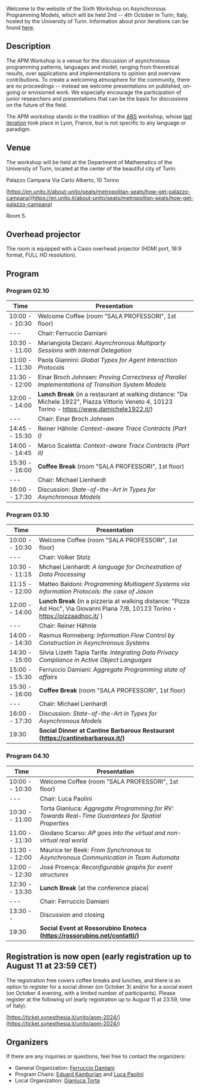 Welcome to the website of the Sixth Workshop on Asynchronous Programming Models, which will be held 2nd -- 4th October in Turin, Italy, hosted by the University of Turin.
Information about prior iterations can be found [here](https://abs-models.org/publications/). 


## Description
The APM Workshop is a venue for the discussion of asynchronous programming patterns, languages and model, ranging from theoretical results, over applications and implementations to opinion and overview contributions. To create a welcoming atmosphere for the community, there are no proceedings -- instead we welcome presentations on published, on-going or envisioned work. We especially encourage the participation of junior researchers and presentations that can be the basis for discussions on the future of the field.

The APM workshop stands in the tradition of the [ABS](https://abs-models.org) workshop, whose [last iteration](http://edkamb.github.io/ABS_23) took place in Lyon, France, but is not specific to any language or paradigm. 

## Venue

The workshop will be held at the Department of Mathematics of the University of Turin, located at the center of the beautiful city of Turin: 

Palazzo Campana
Via Carlo Alberto, 10
Torino

[https://en.unito.it/about-unito/seats/metropolitan-seats/how-get-palazzo-campana](https://en.unito.it/about-unito/seats/metropolitan-seats/how-get-palazzo-campana)

Room 5. 

## Overhead projector

The room is equipped with a Casio overhead projector (HDMI port, 16:9 format, FULL HD resolution). 

## Program

### Program 02.10

| Time  | Presentation |
| -------------  | ------------- |
| 10:00 -- 10:30 | Welcome Coffee (room "SALA PROFESSORI", 1st floor) | 
| --- | Chair: Ferruccio Damiani |
| 10:30 -- 11:00 | Mariangiola Dezani: _Asynchronous Multiparty Sessions with Internal Delegation_ |
| 11:00 -- 11:30 | Paola Giannini: _Global Types for Agent Interaction Protocols_ |
| 11:30 -- 12:00 | Einar Broch Johnsen: _Proving Correctness of Parallel Implementations of Transition System Models_ |
| 12:00 -- 14:00 | **Lunch Break** (in a restaurant at walking distance: "Da Michele 1922", Piazza Vittorio Veneto 4, 10123 Torino - https://www.damichele1922.it/)|
| --- | Chair: Einar Broch Johnsen |
| 14:45 -- 15:30 | Reiner Hähnle: _Context-aware Trace Contracts (Part I)_ |
| 14:00 -- 14:45 | Marco Scaletta: _Context-aware Trace Contracts (Part II)_ |
| 15:30 -- 16:00 | **Coffee Break** (room "SALA PROFESSORI", 1st floor) |
| --- | Chair: Michael Lienhardt |
| 16:00 -- 17:30 | Discussion: _State-of-the-Art in Types for Asynchronous Models_ |

### Program 03.10

| Time  | Presentation |
| -------------  | ------------- |
| 10:00 -- 10:30 | Welcome Coffee  (room "SALA PROFESSORI", 1st floor) |
| --- | Chair: Volker Stolz |
| 10:30 -- 11:15 | Michael Lienhardt: _A language for Orchestration of Data Processing_ |
| 11:15 -- 12:00 | Matteo Baldoni: _Programming Multiagent Systems via Information Protocols: the case of Jason_ |
| 12:00 -- 14:00 | **Lunch Break** (in a pizzeria at walking distance: "Pizza Ad Hoc", Via Giovanni Plana 7/B, 10123 Torino - https://pizzaadhoc.it/ )|
| --- | Chair: Reiner Hähnle |
| 14:00 -- 14:30 | Rasmus Ronneberg: _Information Flow Control by Construction in Asynchronous Systems_ |
| 14:30 -- 15:00 | Silvia Lizeth Tapia Tarifa: _Integrating Data Privacy Compliance in Active Object Languages_ |
| 15:00 -- 15:30 | Ferruccio Damiani: _Aggregate Programming state of affairs_ |
| 15:30 -- 16:00 | **Coffee Break** (room "SALA PROFESSORI", 1st floor) |
| --- | Chair: Michael Lienhardt |
| 16:00 -- 17:30 | Discussion: _State-of-the-Art in Types for Asynchronous Models_ |
| 19:30 | **Social Dinner at Cantine Barbaroux Restaurant (https://cantinebarbaroux.it/)** |

### Program 04.10

| Time  | Presentation |
| -------------  | ------------- |
| 10:00 -- 10:30 | Welcome Coffee (room "SALA PROFESSORI", 1st floor)  |
| --- | Chair: Luca Paolini |
| 10:30 -- 11:00 | Torta Gianluca: _Aggregate Programming for RV: Towards Real-Time Guarantees for Spatial Properties_ |
| 11:00 -- 11:30 | Giodano Scarso: _AP goes into the virtual and non-virtual real world_ |
| 11:30 -- 12:00 | Maurice ter Beek: _From Synchronous to Asynchronous Communication in Team Automata_ |
| 12:00 -- 12:30 | José Proença: _Reconfigurable graphs for event structures_ |
| 12:30 -- 13:30 | **Lunch Break** (at the conference place)|
| --- | Chair: Ferruccio Damiani|
| 13:30 --  | Discussion and closing |
| 19:30 | **Social Event at Rossorubino Enoteca (https://rossorubino.net/contatti/)** |


## Registration is now open (early registration up to August 11 at 23:59 CET) 

The registration free covers coffee breaks and lunches, and there is an option to register for a social dinner (on October 3) and/or for a social event (on October 4 evening, with a limited number of participants). Please register at the following url (early registration up to August 11 at 23:59, time of Italy):

  [https://ticket.synesthesia.it/unito/apm-2024/](https://ticket.synesthesia.it/unito/apm-2024/)

## Organizers
If there are any inquiries or questions, feel free to contact the organizers:
 * General Organization: [Ferruccio Damiani](mailto:ferruccio.damiani@unito.it)
 * Program Chairs: [Eduard Kamburjan](mailto:eduard@ifi.uio.no) and [Luca Paolini](mailto:luca.paolini@unito.it)
 * Local Organization: [Gianluca Torta](http://www.di.unito.it/~torta/)
